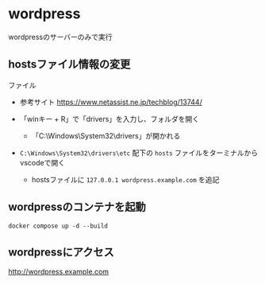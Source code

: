 # wordpress
wordpressのサーバーのみで実行

## hostsファイル情報の変更
ファイル

- 参考サイト
https://www.netassist.ne.jp/techblog/13744/

- 「winキー + R」で「drivers」を入力し、フォルダを開く  
  - 「C:\Windows\System32\drivers」が開かれる

- `C:\Windows\System32\drivers\etc` 配下の `hosts` ファイルをターミナルからvscodeで開く  
  - hostsファイルに `127.0.0.1 wordpress.example.com` を追記

## wordpressのコンテナを起動  
`docker compose up -d --build`

## wordpressにアクセス  
http://wordpress.example.com

